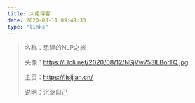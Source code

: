 ```yaml
---
title: 大佬博客
date: 2020-08-11 09:49:33
type: "links"
---
```




> 名称：思建的NLP之旅
>
> 头像：https://i.loli.net/2020/08/12/NSjVw753lLBorTQ.jpg
>
> 主页：https://lisijian.cn/
>
> 说明：沉淀自己

